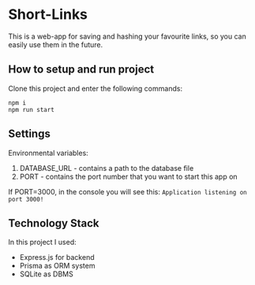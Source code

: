 # Short-Links
This is a web-app for saving and hashing your favourite links, so you can easily use them in the future.
## How to setup and run project
Clone this project and enter the following commands: 
```
npm i
npm run start
```
## Settings
Environmental variables:
  1. DATABASE_URL - contains a path to the database file
  2. PORT - contains the port number that you want to start this app on

If PORT=3000, in the console you will see this: `Application listening on port 3000!`

## Technology Stack
In this project I used:
  + Express.js for backend
  + Prisma as ORM system
  + SQLite as DBMS
